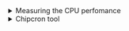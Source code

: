 <details><summary> Measuring the CPU perfomance </summary>
  
The following file contain the RISCV ASM code for the ALU C program. The CPU performance is calucated at the top of the file 
(https://github.com/srimoyi911/RISCV/blob/main/week2/ALU_asm.txt) 
</details>  
<details> <summary> Chipcron tool </summary>
  
 In week2 session2 the RISC-HDP cohort  we were introduced to the chipcron tool developed by the 
 trainer of the course Mayank Kabra
 This tool is a an automatic RISCV core generator tool which spits out synthesizable RTL for a RISC 
 core based on the specification provided by the user Core's specification. The tool also generates a 
 verilog testbench to test the core 
 This session's task for each member is to identify an IoT application for which they 
 would like to generate a RISC core using the ChipCron tool
 <ol> <li> <strong>The interface</strong> -  Tool provides a script based interface to the user where the user can modify a json file to specify their RISC-V core. 
 Fields in the json file are self explainatory ..e.g. Alu_dist actually indicates the number of pipeline stages needed.
The idea is to choose the parameters wisely and fully based on the exact needs of the application program. For example if the code only has 50 instructions then a small instruction memory will be sufficient and PC size of 6 bits can cater to the needs of the program. Similarly we can choose what all instructions our code needs and only implement those instructions in the microarchitecture of our core 
   <img width="563" alt="image" src=https://github.com/user-attachments/assets/af58e3a8-93c3-49cb-935f-b5e90233b4c4) </li> 
   <li> <strong>Steps to use the tool</strong></li> Once the json file and asm file for the application is ready upload it at http://16.16.202.21/ , wait for a few seconds and the tool will prompt back with two verilog files namely processor.v and testbench.v . The user can download it and copy these files at an appropriate location </ol>

